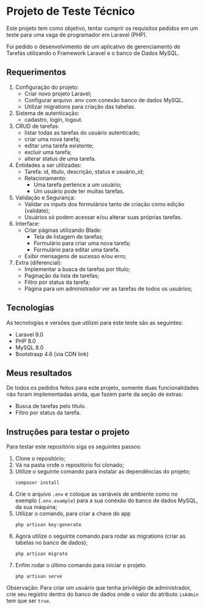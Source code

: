 # Projeto de Teste Técnico

Este projeto tem como objetivo, tentar cumprir os requisitos pedidos em um teste para uma vaga de programador em Laravel (PHP).

Foi pedido o desenvolvimento de um aplicativo de gerenciamento de Tarefas utilizando o Framework Laravel e o banco de Dados MySQL.

## Requerimentos

1. Configuração do projeto:
    - Criar novo projeto Laravel;
    - Configurar arquivo .env com conexão banco de dados MySQL.
    - Utilizar migrations para criação das tabelas.
2. Sistema de autenticação:
    - cadastro, login, logout.
3. CRUD de tarefas:
    - listar todas as tarefas do usuário autenticado;
    - criar uma nova tarefa;
    - editar uma tarefa existente;
    - excluir uma tarefa;
    - alterar status de uma tarefa.
4. Entidades a ser utilizadas:
    - Tarefa: id, título, descrição, status e usuário_id;
    - Relacionamento: 
        - Uma tarefa pertence a um usuário;
        - Um usuário pode ter muitas tarefas.
5. Validação e Segurança:
    - Validar os inputs dos formulários tanto de criação como edição (validate);
    - Usuários só podem acessar e/ou alterar suas próprias tarefas.
6. Interface:
    - Criar páginas utilizando Blade:
        - Tela de listagem de tarefas;
        - Formulário para criar uma nova tarefa;
        - Formulário para editar uma tarefa.
    - Exibir mensagens de sucesso e/ou erro;
7. Extra (diferencial):
    - Implementar a busca de tarefas por título;
    - Paginação da lista de tarefas;
    - Filtro por status da tarefa;
    - Página para um administrador ver as tarefas de todos os usuários;

## Tecnologias 

As tecnologias e versões que utilizei para este teste são as seguintes:
- Laravel 9.0
- PHP 8.0
- MySQL 8.0
- Bootstrasp 4.6 (via CDN link)

## Meus resultados

De todos os pedidos feitos para este projeto, somente duas funcionalidades não foram implementadas ainda, que fazem parte da seção de extras:
- Busca de tarefas pelo título.
- Filtro por status da tarefa.

## Instruções para testar o projeto

Para testar este repositório siga os seguintes passos:

1. Clone o repositório;
2. Vá na pasta onde o repositório foi clonado;
3. Utilize o seguinte comando para instalar as dependências do projeto;
    ```
    composer install
    ``` 
4. Crie o arquivo `.env` e coloque as variáveis de ambiente como no exemplo (`.env.example`) para a sua conexão do banco de dados MySQL, da sua máquina;
5. Utilizar o comando, para criar a chave do app
    ```
    php artisan key:generate
    ```
6. Agora utilize o seguinte comando para rodar as migrations (criar as tabelas no banco de dados);
    ```
    php artisan migrate
    ``` 
7. Enfim rodar o último comando para iniciar o projeto.
    ```
    php artisan serve
    ```

Observação: Para criar um usuário que tenha privilégio de administrador, crie seu registro dentro do banco de dados onde o valor do atributo `isAdmin` tem que ser `true`.